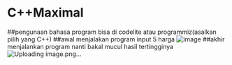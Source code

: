 # C++Maximal

##pengunaan bahasa program
bisa di codelite atau programmiz(asalkan pilih yang C++)
##awal menjalakan program 
input 5 harga 
![image](https://github.com/user-attachments/assets/3c494a4a-7fba-4d05-a697-657398098a27)
##akhir menjalankan program
nanti bakal mucul hasil tertingginya
![Uploading image.png…]()
